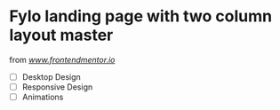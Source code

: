 # Fylo landing page with two column layout master

from *www.frontendmentor.io*

- [ ] Desktop Design
- [ ] Responsive Design
- [ ] Animations
